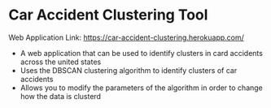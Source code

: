 # Car Accident Clustering Tool
Web Application Link: https://car-accident-clustering.herokuapp.com/

* A web application that can be used to identify clusters in card accidents across the united states
* Uses the DBSCAN clustering algorithm to identify clusters of car accidents
* Allows you to modify the parameters of the algorithm in order to change how the data is clusterd
